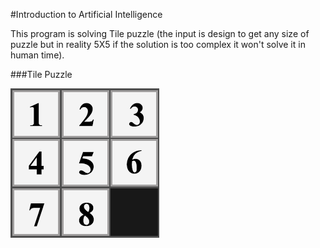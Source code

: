 #Introduction to Artificial Intelligence

This program is solving Tile puzzle (the input is design to get any size of puzzle but in reality 5X5 if the solution is too complex it won't solve it in human time).

###Tile Puzzle 

![Goal State](/images/GoalState.png)